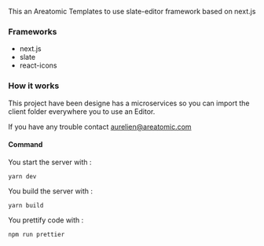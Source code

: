 This an Areatomic Templates to use slate-editor framework based on next.js

### Frameworks
* next.js
* slate
* react-icons

### How it works
This project have been designe has a microservices so you can import the client folder everywhere you to use an Editor.

If you have any trouble contact aurelien@areatomic.com

#### Command
You start the server with :
```(cmd)
yarn dev
```

You build the server with :
```(cmd)
yarn build
```

You prettify code with :
```(cmd)
npm run prettier
```
